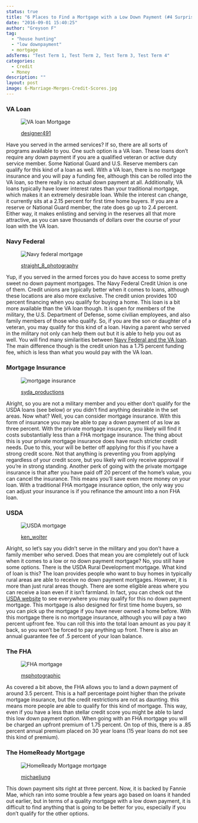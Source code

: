 ```yaml
---
status: true
title: "6 Places to Find a Mortgage with a Low Down Payment (#4 Surprised Us!)"
date: "2016-09-01 15:40:25"
author: "Greyson F"
tag:
  - "house hunting"
  - "low downpayment"
  - mortgage
adsTerms: "Test Term 1, Test Term 2, Test Term 3, Test Term 4"
categories:
  - Credit
  - Money
description: ""
layout: post
image: 6-Marriage-Merges-Credit-Scores.jpg
---
```


### VA Loan

<figure aria-describedby="caption-attachment-4087" class="wp-caption alignnone" id="attachment_4087" style="width: 700px">

![VA loan Mortgage](/posts/shutterstock_434746165.jpg)<figcaption class="wp-caption-text" id="caption-attachment-4087">[designer491](https://www.shutterstock.com/pic-434746165/stock-photo-paper-with-words-va-loan.html)</figcaption></figure>

Have you served in the armed services? If so, there are all sorts of programs available to you. One such option is a VA loan. These loans don’t require any down payment if you are a qualified veteran or active duty service member. Some National Guard and U.S. Reserve members can qualify for this kind of a loan as well. With a VA loan, there is no mortgage insurance and you will pay a funding fee, although this can be rolled into the VA loan, so there really is no actual down payment at all. Additionally, VA loans typically have lower interest rates than your traditional mortgage, which makes it an extremely desirable loan. While the interest can change, it currently sits at a 2.15 percent for first time home buyers. If you are a reserve or National Guard member, the rate does go up to 2.4 percent. Either way, it makes enlisting and serving in the reserves all that more attractive, as you can save thousands of dollars over the course of your loan with the VA loan.

### Navy Federal

<figure aria-describedby="caption-attachment-4089" class="wp-caption alignnone" id="attachment_4089" style="width: 700px">

![Navy federal mortgage](/posts/shutterstock_267986684.jpg)<figcaption class="wp-caption-text" id="caption-attachment-4089">[straight_8_photography](https://www.shutterstock.com/pic-267986684/stock-photo-veteran-soldier-money-for-college-payday-loan-military-funding-portrait-of-smiling-female-navy-sailor-holding-money-against-white-background.html)</figcaption></figure>

Yup, if you served in the armed forces you do have access to some pretty sweet no down payment mortgages. The Navy Federal Credit Union is one of them. Credit unions are typically better when it comes to loans, although these locations are also more exclusive. The credit union provides 100 percent financing when you qualify for buying a home. This loan is a bit more available than the VA loan though. It is open for members of the military, the U.S. Department of Defense, some civilian employees, and also family members of those who qualify. So, if you are the son or daughter of a veteran, you may qualify for this kind of a loan. Having a parent who served in the military not only can help them out but it is able to help you out as well. You will find many similarities between [Navy Federal and the VA loan](https://www.realtor.com/advice/finance/buy-a-home-with-a-low-or-zero-down-payment/). The main difference though is the credit union has a 1.75 percent funding fee, which is less than what you would pay with the VA loan.

### Mortgage Insurance

<figure aria-describedby="caption-attachment-4091" class="wp-caption alignnone" id="attachment_4091" style="width: 700px">

![mortgage insurance](/posts/shutterstock_233493190.jpg)<figcaption class="wp-caption-text" id="caption-attachment-4091">[syda_productions](https://www.shutterstock.com/pic-233493190/stock-photo-home-design-and-architecture-concept-couple-looking-at-blueprint-and-model-of-their-new-house-at-office.html)</figcaption></figure>

Alright, so you are not a military member and you either don’t qualify for the USDA loans (see below) or you didn’t find anything desirable in the set areas. Now what? Well, you can consider mortgage insurance. With this form of insurance you may be able to pay a down payment of as low as three percent. With the private mortgage insurance, you likely will find it costs substantially less than a FHA mortgage insurance. The thing about this is your private mortgage insurance does have much stricter credit needs. Due to this, your will be better off applying for this if you have a strong credit score. Not that anything is preventing you from applying regardless of your credit score, but you likely will only receive approval if you’re in strong standing. Another perk of going with the private mortgage insurance is that after you have paid off 20 percent of the home’s value, you can cancel the insurance. This means you’ll save even more money on your loan. With a traditional FHA mortgage insurance option, the only way you can adjust your insurance is if you refinance the amount into a non FHA loan.

### USDA

<figure aria-describedby="caption-attachment-4090" class="wp-caption alignnone" id="attachment_4090" style="width: 700px">

![USDA mortgage](/posts/shutterstock_364086071-1.jpg)<figcaption class="wp-caption-text" id="caption-attachment-4090">[ken_wolter](https://www.shutterstock.com/pic-364086071/stock-photo-valencia-causa-january-17-2016-usda-choice-emblem-and-logo-as-rated-by-the-united-states-department-of-agriculture.html)</figcaption></figure>

Alright, so let’s say you didn’t serve in the military and you don’t have a family member who served. Does that mean you are completely out of luck when it comes to a low or no down payment mortgage? No, you still have some options. There is the USDA Rural Development mortgage. What kind of loan is this? The loan provides people who want to buy homes in typically rural areas are able to receive no down payment mortgages. However, it is more than just rural areas though. There are some eligible areas where you can receive a loan even if it isn’t farmland. In fact, you can check out the [USDA website](https://eligibility.sc.egov.usda.gov/eligibility/welcomeAction.do?pageAction=sfp&NavKey=property@11) to see everywhere you may qualify for this no down payment mortgage. This mortgage is also designed for first time home buyers, so you can pick up the mortgage if you have never owned a home before. With this mortgage there is no mortgage insurance, although you will pay a two percent upfront fee. You can roll this into the total loan amount as you pay it back, so you won’t be forced to pay anything up front. There is also an annual guarantee fee of .5 percent of your loan balance.

### The FHA

<figure aria-describedby="caption-attachment-4092" class="wp-caption alignnone" id="attachment_4092" style="width: 700px">

![FHA mortgage](/posts/shutterstock_25708000.jpg)<figcaption class="wp-caption-text" id="caption-attachment-4092">[msphotographic](https://www.shutterstock.com/pic-25708000/stock-photo-a-loan-contract-settled-for-pennies-on-the-dollar.html)</figcaption></figure>

As covered a bit above, the FHA allows you to land a down payment of around 3.5 percent. This is a half percentage point higher than the private mortgage insurance, but the credit restrictions are not as daunting. this means more people are able to qualify for this kind of mortgage. This way, even if you have a less than stellar credit score you might be able to land this low down payment option. When going with an FHA mortgage you will be charged an upfront premium of 1.75 percent. On top of this, there is a .85 percent annual premium placed on 30 year loans (15 year loans do not see this kind of premium).

### The HomeReady Mortgage

<figure aria-describedby="caption-attachment-4093" class="wp-caption alignnone" id="attachment_4093" style="width: 700px">

![HomeReady Mortgage mortgage](/posts/shutterstock_319421696.jpg)<figcaption class="wp-caption-text" id="caption-attachment-4093">[michaeljung](https://www.shutterstock.com/pic-319421696/stock-photo-portrait-of-happy-couple-sitting-in-new-house.html)</figcaption></figure>

This down payment sits right at three percent. Now, it is backed by Fannie Mae, which ran into some trouble a few years ago based on loans it handed out earlier, but in terms of a quality mortgage with a low down payment, it is difficult to find anything that is going to be better for you, especially if you don’t qualify for the other options.
